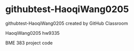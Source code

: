 # githubtest-HaoqiWang0205
githubtest-HaoqiWang0205 created by GitHub Classroom

HaoqiWang0205
hw9335

BME 383 project code
